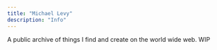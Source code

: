 ```yaml
---
title: "Michael Levy"
description: "Info"
---
```

A public archive of things I find and create on the world wide web. WIP
